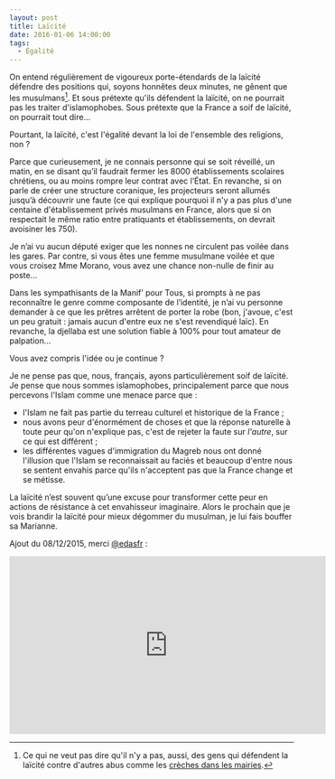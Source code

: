 ```yaml
---
layout: post
title: Laïcité
date: 2016-01-06 14:00:00
tags:
  - Égalité
---
```


On entend régulièrement de vigoureux porte-étendards de la laïcité défendre des positions qui, soyons honnêtes deux minutes, ne gênent que les musulmans[^1]. Et sous prétexte qu'ils défendent la laïcité, on ne pourrait pas les traiter d'islamophobes. Sous prétexte que la France a soif de laïcité, on pourrait tout dire…

Pourtant, la laïcité, c'est l'égalité devant la loi de l'ensemble des religions, non ?

<!-- more -->

[^1]: Ce qui ne veut pas dire qu'il n'y a pas, aussi, des gens qui défendent la laïcité contre d'autres abus comme les [crèches dans les mairies](/2010/12/des-creches-dans-les-mairies/).

Parce que curieusement, je ne connais personne qui se soit réveillé, un matin, en se disant qu’il faudrait fermer les 8000 établissements scolaires chrétiens, ou au moins rompre leur contrat avec l’État. En revanche, si on parle de créer une structure coranique, les projecteurs seront allumés jusqu’à découvrir une faute (ce qui explique pourquoi il n'y a pas plus d'une centaine d'établissement privés musulmans en France, alors que si on respectait le même ratio entre pratiquants et établissements, on devrait avoisiner les 750).

Je n’ai vu aucun député exiger que les nonnes ne circulent pas voilée dans les gares. Par contre, si vous êtes une femme musulmane voilée et que vous croisez Mme Morano, vous avez une chance non-nulle de finir au poste…

Dans les sympathisants de la Manif’ pour Tous, si prompts à ne pas reconnaître le genre comme composante de l’identité, je n’ai vu personne demander à ce que les prêtres arrêtent de porter la robe (bon, j'avoue, c'est un peu gratuit&nbsp;: jamais aucun d'entre eux ne s'est revendiqué laïc). En revanche, la djellaba est une solution fiable à 100% pour tout amateur de palpation…

Vous avez compris l'idée ou je continue ?

Je ne pense pas que, nous, français, ayons particulièrement soif de laïcité. Je pense que nous sommes islamophobes, principalement parce que nous percevons l'Islam comme une menace parce que :

* l'Islam ne fait pas partie du terreau culturel et historique de la France ;
* nous avons peur d'énormément de choses et que la réponse naturelle à toute peur qu'on n'explique pas, c'est de rejeter la faute sur _l'autre_, sur ce qui est différent ;
* les différentes vagues d'immigration du Magreb nous ont donné l'illusion que l'Islam se reconnaissait au faciès et beaucoup d'entre nous se sentent envahis parce qu'ils n'acceptent pas que la France change et se métisse.

La laïcité n’est souvent qu’une excuse pour transformer cette peur en actions de résistance à cet envahisseur imaginaire. Alors le prochain que je vois brandir la laïcité pour mieux dégommer du musulman, je lui fais bouffer sa Marianne.

Ajout du 08/12/2015, merci [@edasfr](https://twitter.com/edasfr/status/685561808036474880)&nbsp;:

<div class="videoWrapper">
  <iframe width="560" height="315" src="https://www.youtube.com/embed/kuCuDFz2pW0" frameborder="0" allowfullscreen></iframe>
</div>
